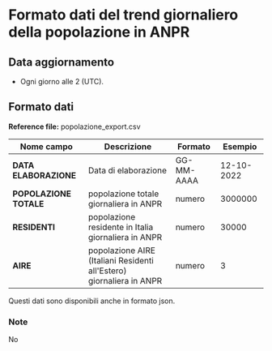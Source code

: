 # Formato dati del trend giornaliero della popolazione in ANPR 

## Data aggiornamento
- Ogni giorno alle 2 (UTC). 

## Formato dati

**Reference file:** popolazione_export.csv<br>

| Nome campo                  | Descrizione                       | Formato                       | Esempio             |
|-----------------------------|-----------------------------------|-------------------------------|---------------------|
| **DATA ELABORAZIONE**       | Data di elaborazione              | GG-MM-AAAA                    | 12-10-2022          |
| **POPOLAZIONE TOTALE**  | popolazione totale giornaliera in ANPR |   numero     |         3000000         |
| **RESIDENTI**      | popolazione residente in Italia giornaliera in ANPR |   numero | 30000              |
| **AIRE**      | popolazione AIRE (Italiani Residenti all'Estero) giornaliera in ANPR| numero             | 3             |


Questi dati sono disponibili anche in formato json.

### Note
No